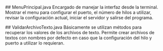 ## MenuPrincipal.java
Encargado de manejar la interfaz desde la terminal. Mostrar el menu
para configurar el puerto, el número de hilos a utilizar, revisar la configuración actual, iniciar el servidor y salirse del programa.

## ValidarArchivoTexto.java
Básicamente se utilizan métodos para recuperar los valores de los archivos de texto. Permite crear archivos de textos con nombres por defecto en caso
que la configuración del hilo y puerto a utilizar lo requieran.

